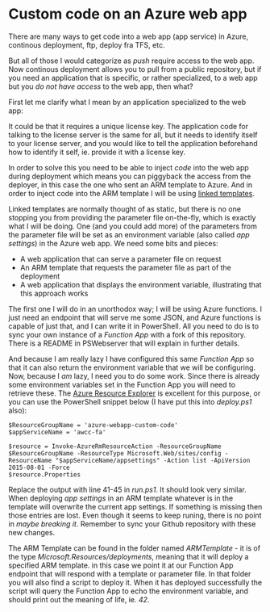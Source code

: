 # Custom code on an Azure web app

There are many ways to get code into a web app (app service) in Azure, continous deployment, ftp, deploy fra TFS, etc.

But all of those I would categorize as *push* require access to the web app. Now continous deployment allows you to pull from a public repository, but if you need an application that is specific, or rather specialized, to a web app but you *do not have access* to the web app, then what?

First let me clarify what I mean by an application specialized to the web app:

It could be that it requires a unique license key. The application code for talking to the license server is the same for all, but it needs to identify itself to your license server, and you would like to tell the application beforehand how to identify it self, ie. provide it with a license key.

In order to solve this you need to be able to inject *code* into the web app during deployment which means you can piggyback the access from the deployer, in this case the one who sent an ARM template to Azure. And in order to inject code into the ARM template I will be using [linked templates](https://azure.microsoft.com/en-us/documentation/articles/resource-group-linked-templates/#linking-to-a-parameter-file).

Linked templates are normally thought of as static, but there is no one stopping you from providing the parameter file on-the-fly, which is exactly what I will be doing. One (and you could add more) of the parameters from the parameter file will be set as an environment variable (also called *app settings*) in the Azure web app. We need some bits and pieces:

- A web application that can serve a parameter file on request
- An ARM template that requests the parameter file as part of the deployment
- A web application that displays the environment variable, illustrating that this approach works

The first one I will do in an unorthodox way; I will be using Azure functions. I just need an endpoint that will serve me some JSON, and Azure functions is capable of just that, and I can write it in PowerShell.
All you need to do is to sync your own instance of a *Function App* with a fork of this repository. There is a README in PSWebserver that will explain in further details.

And because I am really lazy I have configured this same *Function App* so that it can also return the environment variable that we will be configuring.
Now, because I *am* lazy, I need you to do some work. Since there is already some environment variables set in the Function App you will need to retrieve these. The [Azure Resource Explorer](https://resources.azure.com) is excellent for this purpose, or you can use the PowerShell snippet below (I have put this into *deploy.ps1* also):

```
$ResourceGroupName = 'azure-webapp-custom-code'
$appServiceName = 'awcc-fa'

$resource = Invoke-AzureRmResourceAction -ResourceGroupName $ResourceGroupName -ResourceType Microsoft.Web/sites/config -ResourceName "$appServiceName/appsettings" -Action list -ApiVersion 2015-08-01 -Force
$resource.Properties
```

Replace the output with line 41-45 in *run.ps1*. It should look very similar. When deploying *app settings* in an ARM template whatever is in the template will overwrite the current app settings. If something is missing then those entries are lost.
Even though it seems to keep runing, there is no point in *maybe breaking it*.
Remember to sync your Github repository with these new changes.

The ARM Template can be found in the folder named *ARMTemplate* - it is of the type *Microsoft.Resources/deployments*, meaning that it will deploy a specified ARM template. in this case we point it at our Function App endpoint that will respond with a template or parameter file.
In that folder you will also find a script to deploy it. When it has deployed successfully the script will query the Function App to echo the environment variable, and should print out the meaning of life, ie. *42*.